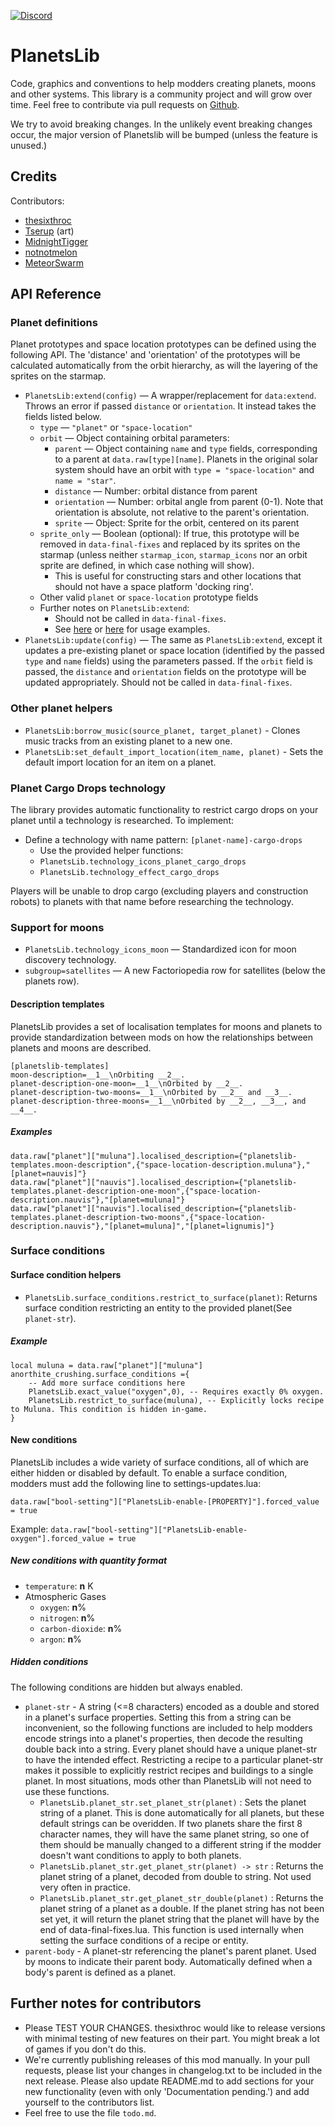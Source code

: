 [![Discord](https://img.shields.io/badge/Discord-%235865F2.svg?style=for-the-badge&logo=discord&logoColor=white)](https://discord.gg/VuVhYUBbWE)

# PlanetsLib

Code, graphics and conventions to help modders creating planets, moons and other systems. This library is a community project and will grow over time. Feel free to contribute via pull requests on [Github](https://github.com/danielmartin0/PlanetsLib).

We try to avoid breaking changes. In the unlikely event breaking changes occur, the major version of Planetslib will be bumped (unless the feature is unused.)

## Credits

Contributors:

* [thesixthroc](https://mods.factorio.com/user/thesixthroc)
* [Tserup](https://mods.factorio.com/user/Tserup) (art)
* [MidnightTigger](https://mods.factorio.com/user/Midnighttigger)
* [notnotmelon](https://mods.factorio.com/user/notnotmelon)
* [MeteorSwarm](https://mods.factorio.com/user/MeteorSwarm)

## API Reference

### Planet definitions

Planet prototypes and space location prototypes can be defined using the following API. The 'distance' and 'orientation' of the prototypes will be calculated automatically from the orbit hierarchy, as will the layering of the sprites on the starmap.

* `PlanetsLib:extend(config)` — A wrapper/replacement for `data:extend`. Throws an error if passed `distance` or `orientation`. It instead takes the fields listed below.
    * `type` — `"planet"` or `"space-location"`
    * `orbit` — Object containing orbital parameters:
        * `parent` — Object containing `name` and `type` fields, corresponding to a parent at `data.raw[type][name]`. Planets in the original solar system should have an orbit with `type = "space-location"` and `name = "star"`.
        * `distance` — Number: orbital distance from parent
        * `orientation` — Number: orbital angle from parent (0-1). Note that orientation is absolute, not relative to the parent's orientation.
        * `sprite` — Object: Sprite for the orbit, centered on its parent
    * `sprite_only` — Boolean (optional): If true, this prototype will be removed in `data-final-fixes` and replaced by its sprites on the starmap (unless neither `starmap_icon`, `starmap_icons` nor an orbit sprite are defined, in which case nothing will show).
        * This is useful for constructing stars and other locations that should not have a space platform 'docking ring'.
    * Other valid `planet` or `space-location` prototype fields
    * Further notes on `PlanetsLib:extend`:
        * Should not be called in `data-final-fixes`.
        * See [here](https://github.com/danielmartin0/Cerys-Moon-of-Fulgora/blob/main/prototypes/planet/planet.lua) or [here](https://github.com/danielmartin0/PlanetsLib/issues/12#issuecomment-2585484116) for usage examples.
* `PlanetsLib:update(config)` — The same as `PlanetsLib:extend`, except it updates a pre-existing planet or space location (identified by the passed `type` and `name` fields) using the parameters passed. If the `orbit` field is passed, the `distance` and `orientation` fields on the prototype will be updated appropriately. Should not be called in `data-final-fixes`.

### Other planet helpers

* `PlanetsLib:borrow_music(source_planet, target_planet)` - Clones music tracks from an existing planet to a new one.
* `PlanetsLib:set_default_import_location(item_name, planet)` - Sets the default import location for an item on a planet.

### Planet Cargo Drops technology

The library provides automatic functionality to restrict cargo drops on your planet until a technology is researched. To implement:

* Define a technology with name pattern: `[planet-name]-cargo-drops`
    * Use the provided helper functions:
    * `PlanetsLib.technology_icons_planet_cargo_drops`
    * `PlanetsLib.technology_effect_cargo_drops`

Players will be unable to drop cargo (excluding players and construction robots) to planets with that name before researching the technology.

### Support for moons

* `PlanetsLib.technology_icons_moon` — Standardized icon for moon discovery technology.
* `subgroup=satellites` — A new Factoriopedia row for satellites (below the planets row).

#### Description templates

PlanetsLib provides a set of localisation templates for moons and planets to provide standardization between mods on how the relationships between planets and moons are described.

```
[planetslib-templates] 
moon-description=__1__\nOrbiting __2__.
planet-description-one-moon=__1__\nOrbited by __2__.
planet-description-two-moons=__1__\nOrbited by __2__ and __3__.
planet-description-three-moons=__1__\nOrbited by __2__, __3__, and __4__.
```

##### Examples
```
data.raw["planet"]["muluna"].localised_description={"planetslib-templates.moon-description",{"space-location-description.muluna"},"[planet=nauvis]"}
data.raw["planet"]["nauvis"].localised_description={"planetslib-templates.planet-description-one-moon",{"space-location-description.nauvis"},"[planet=muluna]"}
data.raw["planet"]["nauvis"].localised_description={"planetslib-templates.planet-description-two-moons",{"space-location-description.nauvis"},"[planet=muluna]","[planet=lignumis]"}
```

### Surface conditions

#### Surface condition helpers

* `PlanetsLib.surface_conditions.restrict_to_surface(planet)`: Returns surface condition restricting an entity to the provided planet(See `planet-str`).

##### Example
```
local muluna = data.raw["planet"]["muluna"]
anorthite_crushing.surface_conditions ={
    -- Add more surface conditions here
    PlanetsLib.exact_value("oxygen",0), -- Requires exactly 0% oxygen.
    PlanetsLib.restrict_to_surface(muluna), -- Explicitly locks recipe to Muluna. This condition is hidden in-game.
}
```
#### New conditions

PlanetsLib includes a wide variety of surface conditions, all of which are either hidden or disabled by default. To enable a surface condition, modders must add the following line to settings-updates.lua:

`data.raw["bool-setting"]["PlanetsLib-enable-[PROPERTY]"].forced_value = true`

Example: `data.raw["bool-setting"]["PlanetsLib-enable-oxygen"].forced_value = true`

##### New conditions with quantity format
* `temperature`: __n__ K
* Atmospheric Gases
  * `oxygen`: __n__%
  * `nitrogen`: __n__%
  * `carbon-dioxide`: __n__%
  * `argon`: __n__%

##### Hidden conditions

The following conditions are hidden but always enabled. 

* `planet-str` - A string (<=8 characters) encoded as a double and stored in a planet's surface properties. Setting this from a string can be inconvenient, so the following functions are included to help modders encode strings into a planet's properties, then decode the resulting double back into a string. Every planet should have a unique planet-str to have the intended effect. Restricting a recipe to a particular planet-str makes it possible to explicitly restrict recipes and buildings to a single planet. In most situations, mods other than PlanetsLib will not need to use these functions.
  * `PlanetsLib.planet_str.set_planet_str(planet)` : Sets the planet string of a planet. This is done automatically for all planets, but these default strings can be overidden. If two planets share the first 8 character names, they will have the same planet string, so one of them should be manually changed to a different string if the modder doesn't want conditions to apply to both planets.
  * `PlanetsLib.planet_str.get_planet_str(planet) -> str` : Returns the planet string of a planet, decoded from double to string. Not used very often in practice.
  * `PlanetsLib.planet_str.get_planet_str_double(planet)` : Returns the planet string of a planet as a double. If the planet string has not been set yet, it will return the planet string that the planet will have by the end of data-final-fixes.lua. This function is used internally when setting the surface conditions of a recipe or entity.
* `parent-body` - A planet-str referencing the planet's parent planet. Used by moons to indicate their parent body. Automatically defined when a body's parent is defined as a planet.

## Further notes for contributors

* Please TEST YOUR CHANGES. thesixthroc would like to release versions with minimal testing of new features on their part. You might break a lot of games if you don't do this.
* We're currently publishing releases of this mod manually. In your pull requests, please list your changes in changelog.txt to be included in the next release. Please also update README.md to add sections for your new functionality (even with only 'Documentation pending.') and add yourself to the contributors list.
* Feel free to use the file `todo.md`.